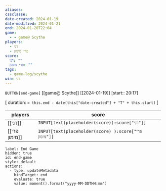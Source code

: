 ```yaml
---
aliases: 
cssclasse: 
date-created: 2024-01-19
date-modified: 2024-01-21
end: 2024-01-20T22:04
game:
  - - game@ Scythe
players:
  - דני
  - פרי מימון
score:
  דני: ""
  פרי מימון: ""
tags:
  - game-log/scythe
win: דני
---
```

 `BUTTON[end-game]` [[game@ Scythe]]  [[2024-01-19]] [start:: 20:17] 

[ duration: `= this.end - date(this["date-created"] + "T" + this.start)`  ]

| players | score |
|---|---|
| [[דני]]  |`INPUT[text(placeholder(score)):score["דני"]]` |
| [[פרי מימון]] | `INPUT[text(placeholder(score) ):score["פרי מימון"]]` |

```meta-bind-button
label: End Game
hidden: true
id: end-game
style: default
actions:
  - type: updateMetadata
    bindTarget: end
    evaluate: true
    value: moment().format("yyyy-MM-DDTHH:mm")
```
